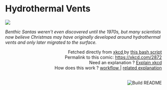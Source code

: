 # <b>Hydrothermal Vents</b>

[![](https://imgs.xkcd.com/comics/hydrothermal_vents.png)](https://xkcd.com/2872)

<i>Benthic Santas weren&#39;t even discovered until the 1970s, but many scientists now believe Christmas may have originally developed around hydrothermal vents and only later migrated to the surface.</i>

<div align="right">
  Fetched directly from
  <a href="https://xkcd.com">
    xkcd
  </a>
  by
  <a href="https://github.com/Vanille-N/Vanille-N/blob/master/fetch">
    this bash script
  </a>
</div>
<div align="right">
  Permalink to this comic:
  <a href="https://xkcd.com/2872">
    https://xkcd.com/2872
  </a>
</div>
<div align="right">
  Need an explanation ?
  <a href="https://www.explainxkcd.com/wiki/index.php/2872">
    Explain xkcd
  </a>
</div>
<div align="right">
  How does this work ?
  <a href="https://github.com/Vanille-N/Vanille-N/blob/master/.github/workflows/build.yml">
    workflow
  </a>
  |
  <a href="https://simonwillison.net/2020/Jul/10/self-updating-profile-readme/">
    related explanation
  </a>
</div><br>

<a href="https://github.com/Vanille-N/Vanille-N/actions"><img src="https://github.com/Vanille-N/Vanille-N/workflows/Build%20README/badge.svg" align="right" alt="Build README"></a>
